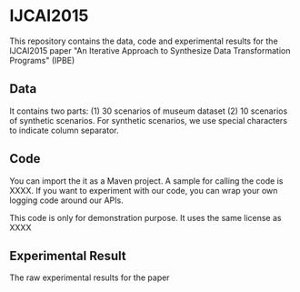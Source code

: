 # IJCAI2015
This repository contains the data, code and experimental results for the IJCAI2015 paper "An Iterative Approach to Synthesize Data Transformation Programs" (IPBE)

## Data
It contains two parts: (1) 30 scenarios of museum dataset (2) 10 scenarios of synthetic scenarios. For synthetic scenarios, we use special characters to indicate column separator. 


## Code
You can import the it as a  Maven project.
A sample for calling the code is XXXX.
If you want to experiment with our code, you can wrap your own logging code around our APIs.

This code is only for demonstration purpose. It uses the same license as XXXX

## Experimental Result
The raw experimental results for the paper
